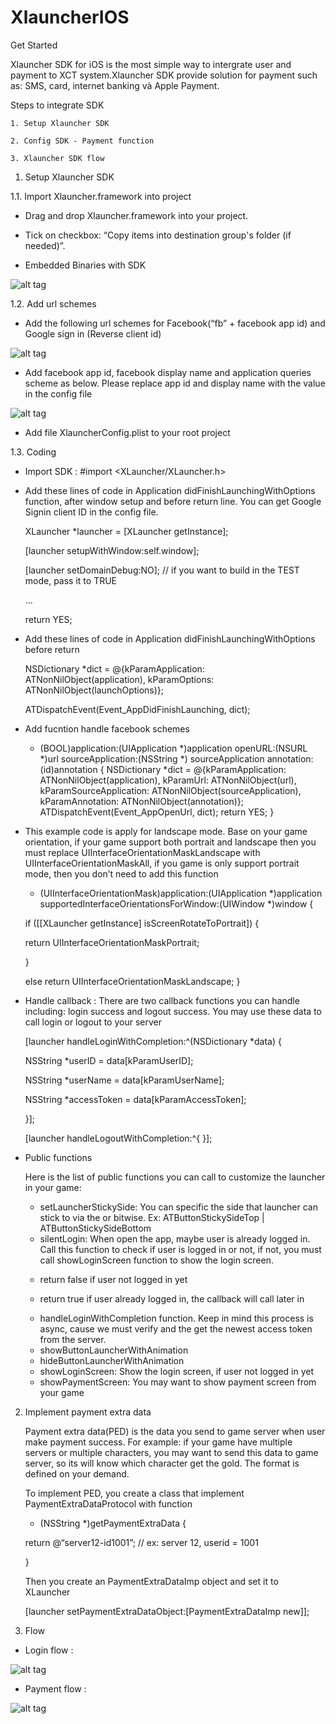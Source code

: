 # XlauncherIOS
Get Started

Xlauncher SDK for iOS is the most simple way to intergrate user and payment to XCT system.Xlauncher SDK provide solution for payment such as: SMS, card, internet banking và Apple Payment.

Steps to integrate SDK

    1. Setup Xlauncher SDK

    2. Config SDK - Payment function

    3. Xlauncher SDK flow



1. Setup Xlauncher SDK

1.1. Import Xlauncher.framework into project

- Drag and drop Xlauncher.framework into your project.

- Tick on checkbox: “Copy items into destination group's folder (if needed)”.

- Embedded Binaries with SDK

![alt tag](https://github.com/xctcorporation/XlauncherIOS/blob/master/Images/addEmbled.png)

1.2. Add url schemes

- Add the following url schemes for Facebook(“fb” + facebook app id) and Google sign in (Reverse client id)

![alt tag](https://github.com/xctcorporation/XlauncherIOS/blob/master/Images/addFbSchemes.png)

- Add facebook app id, facebook display name and application queries scheme as below. Please replace app id and display name with the value in the config file

![alt tag](https://github.com/xctcorporation/XlauncherIOS/blob/master/Images/addFbId.png)

- Add file XlauncherConfig.plist to your root project


1.3. Coding

- Import SDK : #import <XLauncher/XLauncher.h> 

- Add these lines of code in Application didFinishLaunchingWithOptions function, after window setup and before return line. You can get Google Signin client ID in the config file. 

    XLauncher *launcher = [XLauncher getInstance];

    [launcher setupWithWindow:self.window];

    [launcher setDomainDebug:NO]; // if you want to build in the TEST mode, pass it to TRUE

    ...

    return YES; 

- Add these lines of code in Application didFinishLaunchingWithOptions before return

    NSDictionary *dict = @{kParamApplication: ATNonNilObject(application), kParamOptions: ATNonNilObject(launchOptions)}; 

    ATDispatchEvent(Event_AppDidFinishLaunching, dict);

- Add fucntion handle facebook schemes 

    - (BOOL)application:(UIApplication *)application openURL:(NSURL *)url sourceApplication:(NSString *)
    sourceApplication annotation:(id)annotation { 
    NSDictionary *dict = @{kParamApplication: ATNonNilObject(application), kParamUrl: ATNonNilObject(url), 
    kParamSourceApplication: ATNonNilObject(sourceApplication), kParamAnnotation: ATNonNilObject(annotation)}; 
    ATDispatchEvent(Event_AppOpenUrl, dict); 
    return YES; }

- This example code is apply for landscape mode. Base on your game orientation, if your game support both portrait and landscape then you must replace UIInterfaceOrientationMaskLandscape with UIInterfaceOrientationMaskAll, if you game is only support portrait mode, then you don’t need to add this function

    - (UIInterfaceOrientationMask)application:(UIApplication *)application supportedInterfaceOrientationsForWindow:(UIWindow *)window
    { 

    if ([[XLauncher getInstance] isScreenRotateToPortrait]) { 

    return UIInterfaceOrientationMaskPortrait; 

    } 

    else 	return UIInterfaceOrientationMaskLandscape; } 

- Handle callback : There are two callback functions you can handle including: login success and logout success. You may use these data to call login or logout to your server

    [launcher handleLoginWithCompletion:^(NSDictionary *data) { 

    NSString *userID = data[kParamUserID];

    NSString *userName = data[kParamUserName];

    NSString *accessToken = data[kParamAccessToken]; 

    }]; 

    [launcher handleLogoutWithCompletion:^{ }]; 

- Public functions

    Here is the list of public functions you can call to customize the launcher in your game: 
    - setLauncherStickySide: You can specific the side that launcher can stick to via the or 
    bitwise. Ex: ATButtonStickySideTop | ATButtonStickySideBottom 
    - silentLogin: When open the app, maybe user is already logged in. Call this function to check if user is logged in or not, if not, you must call showLoginScreen function to show the login screen. 
    * return false if user not logged in yet

    * return true if user already logged in, the callback will call later in 
    - handleLoginWithCompletion function. Keep in mind this process is async, cause we must verify and the get the newest access token from the server. 
    - showButtonLauncherWithAnimation 
    - hideButtonLauncherWithAnimation
    - showLoginScreen: Show the login screen, if user not logged in yet
    - showPaymentScreen: You may want to show payment screen from your game

2. Implement payment extra data

    Payment extra data(PED) is the data you send to game server when user make payment success. For example: if your game have multiple servers or multiple characters, you may want to send this data to game server, so its will know which character get the gold. The format is defined on your demand. 

    To implement PED, you create a class that implement PaymentExtraDataProtocol with function

    - (NSString *)getPaymentExtraData { 

    return @“server12-id1001”; // ex: server 12, userid = 1001

    }

    Then you create an PaymentExtraDataImp object and set it to XLauncher

    [launcher setPaymentExtraDataObject:[PaymentExtraDataImp new]];

    
3. Flow

- Login flow : 

![alt tag](https://github.com/xctcorporation/XlauncherIOS/blob/master/Images/PaymentFlow.png)

- Payment flow :

![alt tag](https://github.com/xctcorporation/XlauncherIOS/blob/master/Images/loginFlow.png)
